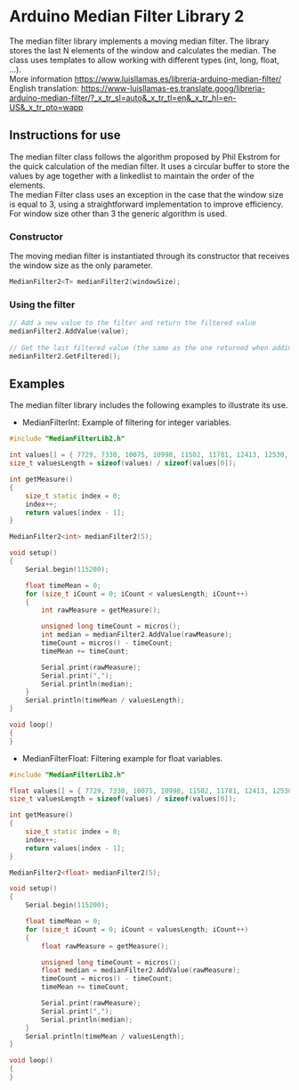 # Arduino Median Filter Library 2
The median filter library implements a moving median filter. The library stores the last N elements of the window and calculates the median. The class uses templates to allow working with different types (int, long, float, ...). <br />
More information https://www.luisllamas.es/libreria-arduino-median-filter/ <br>
English translation: https://www-luisllamas-es.translate.goog/libreria-arduino-median-filter/?_x_tr_sl=auto&_x_tr_tl=en&_x_tr_hl=en-US&_x_tr_pto=wapp 

## Instructions for use
The median filter class follows the algorithm proposed by Phil Ekstrom for the quick calculation of the median filter. It uses a circular buffer to store the values by age together with a linkedlist to maintain the order of the elements. <br />
The median Filter class uses an exception in the case that the window size is equal to 3, using a straightforward implementation to improve efficiency. For window size other than 3 the generic algorithm is used.

### Constructor
The moving median filter is instantiated through its constructor that receives the window size as the only parameter.
```c++
MedianFilter2<T> medianFilter2(windowSize);
```

### Using the filter
```c++
// Add a new value to the filter and return the filtered value
medianFilter2.AddValue(value);
 
// Get the last filtered value (the same as the one returned when adding the value to the filter)
medianFilter2.GetFiltered();
```


## Examples
The median filter library includes the following examples to illustrate its use.
* MedianFilterInt: Example of filtering for integer variables.
```c++
#include "MedianFilterLib2.h"

int values[] = { 7729, 7330, 10075, 10998, 11502, 11781, 12413, 12530, 14070, 13789, 18186, 14401, 16691, 16654, 17424, 21104, 17230, 20656, 21584, 21297, 19986, 20808, 19455, 24029, 21455, 21350, 19854, 23476, 19349, 16996, 20546, 17187, 15548, 9179, 8586, 7095, 9718, 5148, 4047, 3873, 4398, 2989, 3848, 2916, 1142, 2427, 250, 2995, 1918, 4297, 617, 2715, 1662, 1621, 960, 500, 2114, 2354, 2900, 4878, 8972, 9460, 11283, 16147, 16617, 16778, 18711, 22036, 28432, 29756, 24944, 27199, 27760, 30706, 31671, 32185, 32290, 30470, 32616, 32075, 32210, 28822, 30823, 29632, 29157, 31585, 24133, 23245, 22516, 18513, 18330, 15450, 12685, 11451, 11280, 9116, 7975, 8263, 8203, 4641, 5232, 5724, 4347, 4319, 3045, 1099, 2035, 2411, 1727, 852, 1134, 966, 2838, 6033, 2319, 3294, 3587, 9076, 5194, 6725, 6032, 6444, 10293, 9507, 10881, 11036, 12789, 12813, 14893, 16465, 16336, 16854, 19249, 23126, 21461, 18657, 20474, 24871, 20046, 22832, 21681, 21978, 23053, 20569, 24801, 19045, 20092, 19470, 18446, 18851, 18210, 15078, 16309, 15055, 14427, 15074, 10776, 14319, 14183, 7984, 8344, 7071, 9675, 5985, 3679, 2321, 6757, 3291, 5003, 1401, 1724, 1857, 2605, 803, 2742, 2971, 2306, 3722, 3332, 4427, 5762, 5383, 7692, 8436, 13660, 8018, 9303, 10626, 16171, 14163, 17161, 19214, 21171, 17274, 20616, 18281, 21171, 18220, 19315, 22558, 21393, 22431, 20186, 24619, 21997, 23938, 20029, 20694, 20648, 21173, 20377, 19147, 18578, 16839, 15735, 15907, 18059, 12111, 12178, 11201, 10577, 11160, 8485, 7065, 7852, 5865, 4856, 3955, 6803, 3444, 1616, 717, 3105, 704, 1473, 1948, 4534, 5800, 1757, 1038, 2435, 4677, 8155, 6870, 4611, 5372, 6304, 7868, 10336, 9091 };
size_t valuesLength = sizeof(values) / sizeof(values[0]);

int getMeasure()
{
	size_t static index = 0;
	index++;
	return values[index - 1];
}

MedianFilter2<int> medianFilter2(5);

void setup()
{
	Serial.begin(115200);

	float timeMean = 0;
	for (size_t iCount = 0; iCount < valuesLength; iCount++)
	{
		int rawMeasure = getMeasure();

		unsigned long timeCount = micros();
		int median = medianFilter2.AddValue(rawMeasure);
		timeCount = micros() - timeCount;
		timeMean += timeCount;

		Serial.print(rawMeasure);
		Serial.print(",");
		Serial.println(median);
	}
	Serial.println(timeMean / valuesLength);
}

void loop()
{
}
```

* MedianFilterFloat: Filtering example for float variables.
```c++
#include "MedianFilterLib2.h"

float values[] = { 7729, 7330, 10075, 10998, 11502, 11781, 12413, 12530, 14070, 13789, 18186, 14401, 16691, 16654, 17424, 21104, 17230, 20656, 21584, 21297, 19986, 20808, 19455, 24029, 21455, 21350, 19854, 23476, 19349, 16996, 20546, 17187, 15548, 9179, 8586, 7095, 9718, 5148, 4047, 3873, 4398, 2989, 3848, 2916, 1142, 2427, 250, 2995, 1918, 4297, 617, 2715, 1662, 1621, 960, 500, 2114, 2354, 2900, 4878, 8972, 9460, 11283, 16147, 16617, 16778, 18711, 22036, 28432, 29756, 24944, 27199, 27760, 30706, 31671, 32185, 32290, 30470, 32616, 32075, 32210, 28822, 30823, 29632, 29157, 31585, 24133, 23245, 22516, 18513, 18330, 15450, 12685, 11451, 11280, 9116, 7975, 8263, 8203, 4641, 5232, 5724, 4347, 4319, 3045, 1099, 2035, 2411, 1727, 852, 1134, 966, 2838, 6033, 2319, 3294, 3587, 9076, 5194, 6725, 6032, 6444, 10293, 9507, 10881, 11036, 12789, 12813, 14893, 16465, 16336, 16854, 19249, 23126, 21461, 18657, 20474, 24871, 20046, 22832, 21681, 21978, 23053, 20569, 24801, 19045, 20092, 19470, 18446, 18851, 18210, 15078, 16309, 15055, 14427, 15074, 10776, 14319, 14183, 7984, 8344, 7071, 9675, 5985, 3679, 2321, 6757, 3291, 5003, 1401, 1724, 1857, 2605, 803, 2742, 2971, 2306, 3722, 3332, 4427, 5762, 5383, 7692, 8436, 13660, 8018, 9303, 10626, 16171, 14163, 17161, 19214, 21171, 17274, 20616, 18281, 21171, 18220, 19315, 22558, 21393, 22431, 20186, 24619, 21997, 23938, 20029, 20694, 20648, 21173, 20377, 19147, 18578, 16839, 15735, 15907, 18059, 12111, 12178, 11201, 10577, 11160, 8485, 7065, 7852, 5865, 4856, 3955, 6803, 3444, 1616, 717, 3105, 704, 1473, 1948, 4534, 5800, 1757, 1038, 2435, 4677, 8155, 6870, 4611, 5372, 6304, 7868, 10336, 9091 };
size_t valuesLength = sizeof(values) / sizeof(values[0]);

int getMeasure()
{
	size_t static index = 0;
	index++;
	return values[index - 1];
}

MedianFilter2<float> medianFilter2(5);

void setup()
{
	Serial.begin(115200);

	float timeMean = 0;
	for (size_t iCount = 0; iCount < valuesLength; iCount++)
	{
		float rawMeasure = getMeasure();

		unsigned long timeCount = micros();
		float median = medianFilter2.AddValue(rawMeasure);
		timeCount = micros() - timeCount;
		timeMean += timeCount;

		Serial.print(rawMeasure);
		Serial.print(",");
		Serial.println(median);
	}
	Serial.println(timeMean / valuesLength);
}

void loop()
{
}
```
